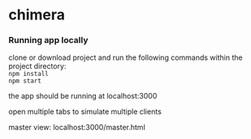 # chimera

### Running app locally
clone or download project and run the following commands within the project directory:  
`npm install`  
`npm start`  

the app should be running at localhost:3000

open multiple tabs to simulate multiple clients

master view: localhost:3000/master.html
